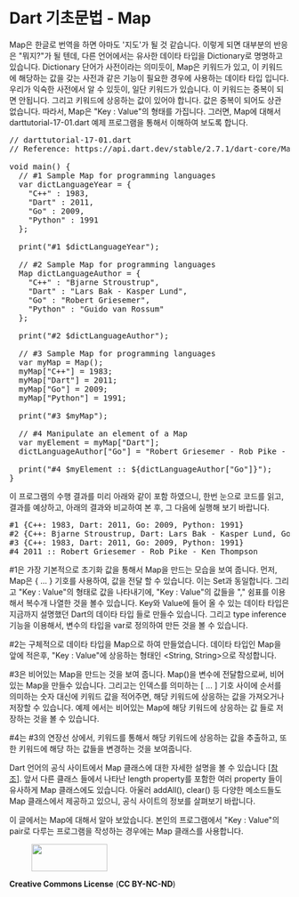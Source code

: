 # Dart 기초문법 - Map

<!-- wp:paragraph -->
<p>Map은 한글로 번역을 하면 아마도 '지도'가 될 것 같습니다. 이렇게 되면 대부분의 반응은 "뭐지?"가 될 텐데, 다른 언어에서는 유사한 데이타 타입을 Dictionary로 명명하고 있습니다. Dictionary 단어가 사전이라는 의미듯이, Map은 키워드가 있고, 이 키워드에 해당하는 값을 갖는 사전과 같은 기능이 필요한 경우에 사용하는 데이타 타입 입니다. 우리가 익숙한 사전에서 알 수 있듯이, 일단 키워드가 있습니다. 이 키워드는 중복이 되면 안됩니다. 그리고 키워드에 상응하는 값이 있어야 합니다. 값은 중복이 되어도 상관 없습니다. 따라서, Map은 "Key : Value"의 형태를 가집니다. 그러면, Map에 대해서 darttutorial-17-01.dart 예제 프로그램을 통해서 이해하여 보도록 합니다.</p>
<!-- /wp:paragraph -->

<!-- wp:html -->
<pre>
// darttutorial-17-01.dart
// Reference: https://api.dart.dev/stable/2.7.1/dart-core/Map-class.html

void main() {
  // #1 Sample Map for programming languages
  var dictLanguageYear = {
    "C++" : 1983,
    "Dart" : 2011,
    "Go" : 2009,
    "Python" : 1991
  };

  print("#1 $dictLanguageYear");

  // #2 Sample Map for programming languages
  Map<String, String> dictLanguageAuthor = {
    "C++" : "Bjarne Stroustrup",
    "Dart" : "Lars Bak - Kasper Lund",
    "Go" : "Robert Griesemer",
    "Python" : "Guido van Rossum"
  };

  print("#2 $dictLanguageAuthor");

  // #3 Sample Map for programming languages
  var myMap = Map();
  myMap["C++"] = 1983;
  myMap["Dart"] = 2011;
  myMap["Go"] = 2009;
  myMap["Python"] = 1991;

  print("#3 $myMap");

  // #4 Manipulate an element of a Map
  var myElement = myMap["Dart"]; 
  dictLanguageAuthor["Go"] = "Robert Griesemer - Rob Pike - Ken Thompson";

  print("#4 $myElement :: ${dictLanguageAuthor["Go"]}");
}
</pre>
<!-- /wp:html -->

<!-- wp:paragraph -->
<p>이 프로그램의 수행 결과를 미리 아래와 같이 포함 하였으니, 한번 눈으로 코드를 읽고, 결과를 예상하고, 아래의 결과와 비교하여 본 후, 그 다음에 실행해 보기 바랍니다.</p>
<!-- /wp:paragraph -->

<!-- wp:html -->
<pre>#1 {C++: 1983, Dart: 2011, Go: 2009, Python: 1991}
#2 {C++: Bjarne Stroustrup, Dart: Lars Bak - Kasper Lund, Go: Robert Griesemer, Python: Guido van Rossum}
#3 {C++: 1983, Dart: 2011, Go: 2009, Python: 1991}
#4 2011 :: Robert Griesemer - Rob Pike - Ken Thompson
</pre>
<!-- /wp:html -->

<!-- wp:paragraph -->
<p>#1은 가장 기본적으로 초기화 값을 통해서 Map을 만드는 모습을 보여 줍니다. 먼저, Map은 { ... } 기호를 사용하여, 값을 전달 할 수 있습니다. 이는 Set과 동일합니다. 그리고 "Key : Value"의 형태로 값을 나타내기에, "Key : Value"의 값들을 "," 쉼표를 이용해서 복수개 나열한 것을 볼수 있습니다. Key와 Value에 들어 올 수 있는 데이타 타입은 지금까지 설명했던 Dart의 데이타 타입 들로 만들수 있습니다. 그리고 type inference 기능을 이용해서, 변수의 타입을 var로 정의하여 만든 것을 볼 수 있습니다.</p>
<!-- /wp:paragraph -->

<!-- wp:paragraph -->
<p>#2는 구체적으로 데이타 타입을 Map으로 하여 만들었습니다. 데이타 타입인 Map을 앞에 적은후, "Key : Value"에 상응하는 형태인 &lt;String, String&gt;으로 작성합니다.</p>
<!-- /wp:paragraph -->

<!-- wp:paragraph -->
<p>#3은 비어있는 Map을 만드는 것을 보여 줍니다. Map()을 변수에 전달함으로써, 비어있는 Map을 만들수 있습니다. 그리고는 인덱스를 의미하는 [ ... ] 기호 사이에 순서를 의미하는 숫자 대신에 키워드 값을 적어주면, 해당 키워드에 상응하는 값을 가져오거나 저장할 수 있습니다. 예제 에서는 비어있는 Map에 해당 키워드에 상응하는 값 들로 저장하는 것을 볼 수 있습니다.</p>
<!-- /wp:paragraph -->

<!-- wp:paragraph -->
<p>#4는 #3의 연장선 상에서, 키워드를 통해서 해당 키워드에 상응하는 값을 추출하고, 또한 키워드에 해당 하는 값들을 변경하는 것을 보여줍니다.</p>
<!-- /wp:paragraph -->

<!-- wp:paragraph -->
<p> Dart 언어의 공식 사이트에서 Map 클래스에 대한 자세한 설명을 볼 수 있습니다 [<a href="https://api.dart.dev/stable/2.7.1/dart-core/Map-class.html">참조</a>]. 앞서 다른 클래스 들에서 나타난 length property를 포함한 여러 property 들이 유사하게 Map 클래스에도 있습니다. 아울러 addAll(), clear() 등 다양한 메소드들도 Map 클래스에서 제공하고 있으니, 공식 사이트의 정보를 살펴보기 바랍니다.</p>
<!-- /wp:paragraph -->

<!-- wp:paragraph -->
<p>이 글에서는 Map에 대해서 알아 보았습니다. 본인의 프로그램에서 "Key : Value"의 pair로 다루는 프로그램을 작성하는 경우에는 Map 클래스를 사용합니다.  </p>
<!-- /wp:paragraph -->

<!-- wp:image {"align":"right","id":267,"width":136,"height":49} -->
<div class="wp-block-image"><figure class="alignright is-resized"><img src="http://mobilelab.khu.ac.kr/wordpress/wp-content/uploads/2020/01/b05-1.jpg" alt="" class="wp-image-267" width="136" height="49"/></figure></div>
<!-- /wp:image -->

<!-- wp:paragraph -->
<p><strong>Creative Commons License</strong> (<strong>CC BY-NC-ND</strong>)</p>
<!-- /wp:paragraph -->
